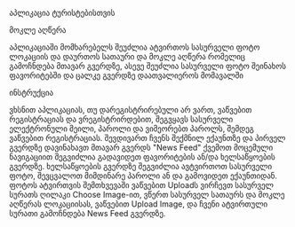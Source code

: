 აპლიკაცია ტურისტებისთვის

მოკლე აღწერა


აპლიკაციაში მომხარებელს შეუძლია ატვირთოს სასურველი ფოტო ლოკაციის და დაურთოს სათაური და მოკლე აღწერა რომელიც გამოჩნდება მთავარ გვერდზე, ასევე შეუძლია სასურველი ფოტო შეინახოს ფავორიტებში და ცალკე გვერდზე დაათვალიეროს მომავალში


ინსტრუქცია

ვხსნით აპლიკაციას, თუ დარეგისტრირებული არ ვართ, ვაწვებით რეგისტრაციას და ვრეგისტრირდებით, შეგვყავს სასურველი ელექტრონული მეილი, პაროლი და ვიმეორებთ პაროლს, შემდეგ ვაწვებით რეგისტრაციას. შევდივართ ჩვენს შექმნილ ექაუნთზე და პირველ გვერდზე დავინახავთ მთავარ გვერდს "News Feed" ქვემოთ მოცემული ნავიგაციით შეგვიძლია გადავიდეთ ფავორიტების ან/და ხელსაწყოების გვერდზე. ხელსაწყოების გვერდზე შეგვიძლია ავტვირთოთ სასურველი ფოტო, შევცვალოთ მიმდინარე პაროლი ან და გამოვიდეთ ექაუნთიდან.
ფოტოს ატვირთვის შემთხვევაში ვაწვებით Uploadს ვირჩევთ სასურველ სურათს ღილაკი Choose Image-ით, ვწერთ სასურველ სათაურს და მოკლე აღწერას ლოკაციისას, ვაწვებით Upload Image, და ჩვენი ატვირთული სურათი გამოჩნდება News Feed გვერდზე.

